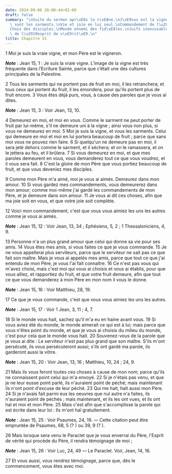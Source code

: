```yaml
---
date: 2024-09-06 20:00:44+02:00
draft: false
summary: "\nSuite du sermon apr\xE8s la c\xE8ne.\nJ\xE9sus est la vigne ; ses disciples\
  \ sont les sarments.\nVie et joie en lui seul.\nCommandement de l\u2019amour.\n\
  Choix des disciples.\nMonde ennemi des fid\xE8les.\nJuifs inexcusables.\nT\xE9moignage\
  \ de l\u2019esprit de v\xE9rit\xE9.\n"
title: Chapitre 15
---
```





1 Moi je suis la vraie vigne, et mon Père est le vigneron.

***Note*** :  Jean 15, 1 : Je suis la vraie vigne. L’image de la vigne est très fréquente dans l’Ecriture Sainte, parce que c’était une des cultures principales de la Palestine.

2 Tous les sarments qui ne portent pas de fruit en moi, il les retranchera; et tous ceux qui portent du fruit, il les émondera, pour qu'ils portent plus de fruit encore. 3 Vous êtes déjà purs, vous, à cause des paroles que je vous ai dites.

***Note*** :  Jean 15, 3 : Voir Jean, 13, 10.

4 Demeurez en moi, et moi en vous. Comme le sarment ne peut porter de fruit par lui-même, s'il ne demeure uni à la vigne ; ainsi vous non plus, si vous ne demeurez en moi. 5 Moi je suis la vigne, et vous les sarments. Celui qui demeure en moi et moi en lui portera beaucoup de fruit ; parce que sans moi vous ne pouvez rien faire. 6 Si quelqu'un ne demeure pas en moi, il sera jeté dehors comme le sarment, et il séchera; et on le ramassera, et on le jettera au feu, et il brûlera. 7 Si vous demeurez en moi, et que mes paroles demeurent en vous, vous demanderez tout ce que vous voudrez, et il vous sera fait. 8 C'est la gloire de mon Père que vous portiez beaucoup de fruit, et que vous deveniez mes disciples.


9 Comme mon Père m'a aimé, moi je vous ai aimés. Demeurez dans mon amour. 10 Si vous gardez mes commandements, vous demeurerez dans mon amour; comme moi-même j'ai gardé les commandements de mon Père, et je demeure dans son amour. 11 Je vous ai dit ces choses, afin que ma joie soit en vous, et que votre joie soit complète.


12 Voici mon commandement, c'est que vous vous aimiez les uns les autres comme je vous ai aimés.

***Note*** :  Jean 15, 12 : Voir Jean, 13, 34 ; Ephésiens, 5, 2 ; 1 Thessaloniciens, 4, 9.

13 Personne n'a un plus grand amour que celui qui donne sa vie pour ses amis. 14 Vous êtes mes amis, si vous faites ce que je vous commande. 15 Je ne vous appellerai plus serviteurs, parce que le serviteur ne sait pas ce que fait son maître. Mais je vous ai appelés mes amis, parce que tout ce que j'ai entendu de mon Père, je vous l'ai fait connaître. 16 Ce n'est pas vous qui m'avez choisi, mais c'est moi qui vous ai choisis et vous ai établis, pour que vous alliez, et rapportiez du fruit, et que votre fruit demeure, afin que tout ce que vous demanderez à mon Père en mon nom il vous le donne.

***Note*** :  Jean 15, 16 : Voir Matthieu, 28, 19.

17 Ce que je vous commande, c'est que vous vous aimiez les uns les autres.

***Note*** :  Jean 15, 17 : Voir 1 Jean, 3, 11 ; 4, 7.


18 Si le monde vous hait, sachez qu'il m'a eu en haine avant vous. 19 Si vous aviez été du monde, le monde aimerait ce qui est à lui; mais parce que vous n'êtes point du monde, et que je vous ai choisis du milieu du monde, c'est pour cela que le monde vous hait. 20 Souvenez-vous de la parole que je vous ai dite : Le serviteur n'est pas plus grand que son maître. S'ils m'ont persécuté, ils vous persécuteront aussi; s'ils ont gardé ma parole, ils garderont aussi la vôtre.

***Note*** :  Jean 15, 20 : Voir Jean, 13, 16 ; Matthieu, 10, 24 ; 24, 9.

21 Mais ils vous feront toutes ces choses à cause de mon nom; parce qu'ils ne connaissent point celui qui m'a envoyé. 22 Si je n'étais pas venu, et que je ne leur eusse point parlé, ils n'auraient point de péché; mais maintenant ils n'ont point d'excuse de leur péché. 23 Qui me hait, hait aussi mon Père. 24 Si je n'avais fait parmi eux les oeuvres que nul autre n'a faites, ils n'auraient point de péchés ; mais maintenant, et ils les ont vues, et ils ont haï et moi et mon Père. 25 Mais c'est afin que s'accomplisse la parole qui est écrite dans leur loi : Ils m'ont haï gratuitement.

***Note*** :  Jean 15, 25 : Voir Psaumes, 24, 19. ― Cette citation peut être empruntée de Psaumes, 68, 5 (? ) ou 39, 9 (? ).


26 Mais lorsque sera venu le Paraclet que je vous enverrai du Père, l'Esprit de vérité qui procède du Père, il rendra témoignage de moi ;

***Note*** :  Jean 15, 26 : Voir Luc, 24, 49 ― Le Paraclet. Voir, Jean, 14, 16.

27 Et vous aussi, vous rendrez témoignage, parce que, dès le commencement, vous êtes avec moi.

